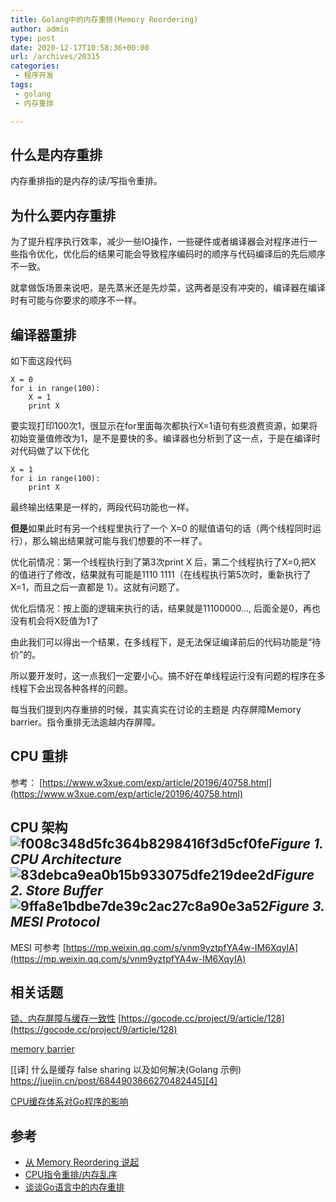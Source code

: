 ```yaml
---
title: Golang中的内存重排(Memory Reordering)
author: admin
type: post
date: 2020-12-17T10:58:36+00:00
url: /archives/20315
categories:
 - 程序开发
tags:
 - golang
 - 内存重排

---
```

## 什么是内存重排 

内存重排指的是内存的读/写指令重排。

## 为什么要内存重排 

为了提升程序执行效率，减少一些IO操作，一些硬件或者编译器会对程序进行一些指令优化，优化后的结果可能会导致程序编码时的顺序与代码编译后的先后顺序不一致。

就拿做饭场景来说吧，是先蒸米还是先炒菜，这两者是没有冲突的，编译器在编译时有可能与你要求的顺序不一样。

## 编译器重排 

如下面这段代码

```
X = 0
for i in range(100):
    X = 1
    print X
```

要实现打印100次1，很显示在for里面每次都执行X=1语句有些浪费资源，如果将初始变量值修改为1，是不是要快的多。编译器也分析到了这一点，于是在编译时对代码做了以下优化

```
X = 1
for i in range(100):
    print X
```

最终输出结果是一样的，两段代码功能也一样。

**但是**如果此时有另一个线程里执行了一个 X=0 的赋值语句的话（两个线程同时运行），那么输出结果就可能与我们想要的不一样了。

优化前情况：第一个线程执行到了第3次print X 后，第二个线程执行了X=0,把X 的值进行了修改，结果就有可能是1110 1111（在线程执行第5次时，重新执行了X=1，而且之后一直都是 1）。这就有问题了。

优化后情况：按上面的逻辑来执行的话，结果就是11100000…, 后面全是0，再也没有机会将X贬值为1了

由此我们可以得出一个结果，在多线程下，是无法保证编译前后的代码功能是“待价”的。

所以要开发时，这一点我们一定要小心。搞不好在单线程运行没有问题的程序在多线程下会出现各种各样的问题。

每当我们提到内存重排的时候，其实真实在讨论的主题是 内存屏障Memory barrier。指令重排无法逾越内存屏障。

## CPU 重排 

参考： [https://www.w3xue.com/exp/article/20196/40758.html](https://www.w3xue.com/exp/article/20196/40758.html)

## CPU 架构 ![f008c348d5fc364b8298416f3d5cf0fe](https://blogstatic.haohtml.com/uploads/2020/12/0c2d6bdf548e65cbc476df9c2d648e7e.png)_Figure 1. CPU Architecture_![83debca9ea0b15b933075dfe219dee2d](https://blogstatic.haohtml.com/uploads/2020/12/bed268f3590ebf6986a1af64a67e1c3a.png)_Figure 2. Store Buffer_![9ffa8e1bdbe7de39c2ac27c8a90e3a52](https://blogstatic.haohtml.com/uploads/2020/12/c5494abacb226b5d8f0dfee1d1c72ace.jpg)_Figure 3. MESI Protocol_

MESI 可参考 [https://mp.weixin.qq.com/s/vnm9yztpfYA4w-IM6XqyIA](https://mp.weixin.qq.com/s/vnm9yztpfYA4w-IM6XqyIA)



## 相关话题 

[锁、内存屏障与缓存一致性](https://gocode.cc/project/9/article/128) [https://gocode.cc/project/9/article/128](https://gocode.cc/project/9/article/128)

[memory barrier][3]

[[译] 什么是缓存 false sharing 以及如何解决(Golang 示例) https://juejin.cn/post/6844903866270482445][4]

[CPU缓存体系对Go程序的影响][5]

## 参考 

* [从 Memory Reordering 说起][1]
* [CPU指令重排/内存乱序](https://my.oschina.net/chuqq/blog/3020080)
* [谈谈Go语言中的内存重排][2]

 [1]: https://cch123.github.io/ooo
 [2]: https://www.w3xue.com/exp/article/20196/40758.html
 [3]: https://github.com/cch123/golang-notes/blob/master/memory_barrier.md
 [4]: https://juejin.cn/post/6844903866270482445#comment
 [5]: https://mp.weixin.qq.com/s/vnm9yztpfYA4w-IM6XqyIA